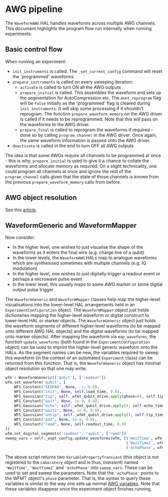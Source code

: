 # AWG pipeline

The `WaveformAWG` HAL handles waveforms across multiple AWG channels. This document highlights the program flow run internally when running experiments. 

## Basic control flow

When running an experiment:
- `init_instruments` is called. The `_set_current_config` command will reset the 'programmed' waveforms
- `prepare_instruments` is called on every sweeping iteration:
    - `activate` is called to turn ON all the AWG outputs
    - `prepare_initial` is called. This assembles the waveform and sets up the segmentation for AutoCompression etc. The `dont_reprogram` flag will be `False` initially as the 'programmed' flag is cleared during `init_instruments`. It will skip some processing if it shouldn't reprogram. The function `prepare_waveform_memory` on the AWG driver is called if it needs to be reprogrammed. Note that this will pass on the waveforms to the AWG driver.
    - `prepare_final` is called to reprogram the waveforms if required - done so by calling `program_channel` in the AWG driver. Once again, the same waveform information is passed onto the AWG driver.
- `deactivate` is called in the end to turn OFF all AWG outputs

The idea is that some AWGs require all channels to be programmed at once - this is why, `prepare_initial` is used to give it a chance to collate the waveforms and allocate memory as required. On a slight technicality, one could program all channels at once and ignore the rest of the `program_channel` calls given that the state of those channels is known from the previous `prepare_waveform_memory` calls from before.

## AWG object resolution

See this [article](Lab_ObjectTreeResolution.md).

## WaveformGeneric and WaveformMapper

Now consider:

- In the higher level, one wishes to just visualise the shape of the waveforms as it enters the final wire (e.g. charge line of a qubit)
- In the lower levels, the `WaveformAWG` HALs map to analogue waveforms which are synthesised sometimes with multiple channels (e.g. IQ modulation)
- In the higher level, one wishes to just digitally trigger a readout event or perhaps a microwave pulse event
- In the lower level, this usually maps to some AWG marker or some digital output pulse trigger

The `WaveformGeneric` and `WaveformMapper` classes help map the higher-level visualisations into the lower-level HAL arrangements held in an `ExperimentConfiguration` object. The `WaveformMapper` object just holds dictionaries mapping the higher-level waveform or digital construct to lower-level HAL or marker objects. The `WaveformGeneric` object just holds the waveform segments of different higher-level waveforms (to be mapped onto different AWG HAL objects) and the digital waveforms (to be mapped onto marker objects). After mapping the waveform via `map_waveforms`, the function `update_waveforms` (both found in the `ExperimentConfiguration` object) can be used to imprint the higher-level generic waveform onto the HALs. As the segment names can be new, the variables required to sweep this waveform (in the context of an automated `Experiment` class) can be returned from this function. That is, the `WaveformGeneric` object has minimal object resolution so that one may write:

```python
wfm = WaveformGeneric(['qubit'], ['readout'])
wfm.set_waveform('qubit', [
    WFS_Constant("SEQPAD", None, -1, 0.0),
    WFS_Constant("init", None, self.load_time, 0.0),
    WFS_Gaussian("tip", self._wfmt_qubit_drive.apply(phase=0), self.tip_time, self.tip_ampl),
    WFS_Constant("wait", None, 1e-9, 0.0),
    WFS_Gaussian("echo", self._wfmt_qubit_drive.apply(), self.echo_time, self.echo_ampl),
    WFS_Constant("wait2", None, 1e-9, 0.0),
    WFS_Gaussian("untip", self._wfmt_qubit_drive.apply(), self.tip_time, self.tip_ampl),
    WFS_Constant("pad", None, 5e-9, 0.0),
    WFS_Constant("read", None, self.readout_time, 0.0)
])
wfm.set_digital_segments('readout', 'qubit', ['read'])
sweep_vars = self._expt_config.update_waveforms(wfm, [('WaitTime', wfm.get_waveform_segment('qubit', 'wait'), 'Duration'),
                                                      ('WaitTime2', wfm.get_waveform_segment('qubit', 'wait2'), 'Duration'),
                                                      ('echoPhase', wfm.get_waveform_segment('qubit', 'echo').get_WFMT(), 'phase')] )
```

The above script returns two `VariablePropertyTransient` (this object is not registered to the `Laboratory` object and is thus, *transient*) named `'WaitTime'`, `'WaitTime2'` and `'echoPhase'` into `sweep_vars`. These can be used to set and sweep the parameters. Note that the `'echoPhase'` points to the WFMT object's `phase` parameter. That is, the syntax to query these variables is similar to the way one sets up normal [AWG variables](../User/AWG_VARs.md). Note that these variables disappear once the experiment object finishes running.
